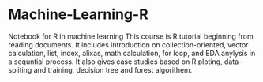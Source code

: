 # Machine-Learning-R
Notebook for R in machine learning
This course is R tutorial beginning from reading documents.
It includes introduction on collection-oriented, vector calculation, list, index, alixas, math calculation, for loop, and EDA anylysis in a sequntial process.
It also gives case studies based on R ploting, data-spliting and training, decision tree and forest algorithem. 
